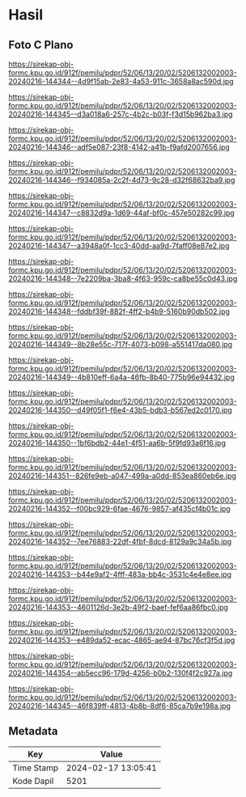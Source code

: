 # Hasil

## Foto C Plano

https://sirekap-obj-formc.kpu.go.id/912f/pemilu/pdpr/52/06/13/20/02/5206132002003-20240216-144344--4d9f15ab-2e83-4a53-911c-3658a8ac590d.jpg

https://sirekap-obj-formc.kpu.go.id/912f/pemilu/pdpr/52/06/13/20/02/5206132002003-20240216-144345--d3a018a6-257c-4b2c-b03f-f3d15b962ba3.jpg

https://sirekap-obj-formc.kpu.go.id/912f/pemilu/pdpr/52/06/13/20/02/5206132002003-20240216-144346--adf5e087-23f8-4142-a41b-f9afd2007656.jpg

https://sirekap-obj-formc.kpu.go.id/912f/pemilu/pdpr/52/06/13/20/02/5206132002003-20240216-144346--f934085a-2c2f-4d73-9c28-d32f68632ba9.jpg

https://sirekap-obj-formc.kpu.go.id/912f/pemilu/pdpr/52/06/13/20/02/5206132002003-20240216-144347--c8832d9a-1d69-44af-bf0c-457e50282c99.jpg

https://sirekap-obj-formc.kpu.go.id/912f/pemilu/pdpr/52/06/13/20/02/5206132002003-20240216-144347--a3948a0f-1cc3-40dd-aa9d-7faff08e87e2.jpg

https://sirekap-obj-formc.kpu.go.id/912f/pemilu/pdpr/52/06/13/20/02/5206132002003-20240216-144348--7e2209ba-3ba8-4f63-959c-ca8be55c0d43.jpg

https://sirekap-obj-formc.kpu.go.id/912f/pemilu/pdpr/52/06/13/20/02/5206132002003-20240216-144348--fddbf39f-882f-4ff2-b4b9-5160b90db502.jpg

https://sirekap-obj-formc.kpu.go.id/912f/pemilu/pdpr/52/06/13/20/02/5206132002003-20240216-144349--8b28e55c-717f-4073-b098-a551417da080.jpg

https://sirekap-obj-formc.kpu.go.id/912f/pemilu/pdpr/52/06/13/20/02/5206132002003-20240216-144349--4b810eff-6a4a-46fb-8b40-775b96e94432.jpg

https://sirekap-obj-formc.kpu.go.id/912f/pemilu/pdpr/52/06/13/20/02/5206132002003-20240216-144350--d49f05f1-f6e4-43b5-bdb3-b567ed2c0170.jpg

https://sirekap-obj-formc.kpu.go.id/912f/pemilu/pdpr/52/06/13/20/02/5206132002003-20240216-144350--1bf6bdb2-44e1-4f51-aa6b-5f9fd93a6f16.jpg

https://sirekap-obj-formc.kpu.go.id/912f/pemilu/pdpr/52/06/13/20/02/5206132002003-20240216-144351--826fe9eb-a047-499a-a0dd-853ea860eb6e.jpg

https://sirekap-obj-formc.kpu.go.id/912f/pemilu/pdpr/52/06/13/20/02/5206132002003-20240216-144352--f00bc929-6fae-4676-9857-af435cf4b01c.jpg

https://sirekap-obj-formc.kpu.go.id/912f/pemilu/pdpr/52/06/13/20/02/5206132002003-20240216-144352--7ee76883-22df-4fbf-8dcd-8129a9c34a5b.jpg

https://sirekap-obj-formc.kpu.go.id/912f/pemilu/pdpr/52/06/13/20/02/5206132002003-20240216-144353--b44e9af2-4fff-483a-bb4c-3531c4e4e8ee.jpg

https://sirekap-obj-formc.kpu.go.id/912f/pemilu/pdpr/52/06/13/20/02/5206132002003-20240216-144353--4601126d-3e2b-49f2-baef-fef6aa86fbc0.jpg

https://sirekap-obj-formc.kpu.go.id/912f/pemilu/pdpr/52/06/13/20/02/5206132002003-20240216-144353--e489da52-ecac-4865-ae94-87bc76cf3f5d.jpg

https://sirekap-obj-formc.kpu.go.id/912f/pemilu/pdpr/52/06/13/20/02/5206132002003-20240216-144354--ab5ecc96-179d-4256-b0b2-130f4f2c927a.jpg

https://sirekap-obj-formc.kpu.go.id/912f/pemilu/pdpr/52/06/13/20/02/5206132002003-20240216-144345--46f839ff-4813-4b8b-8df6-85ca7b9e198a.jpg


## Metadata

| Key        | Value               |
| ---------- | ------------------- |
| Time Stamp | 2024-02-17 13:05:41 |
| Kode Dapil | 5201                |



